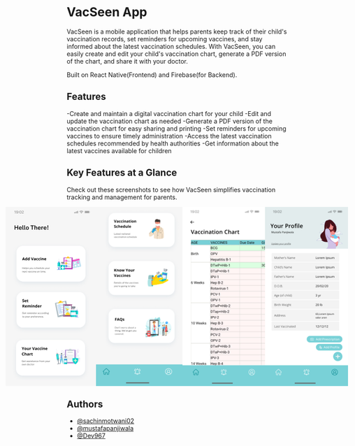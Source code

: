 
# VacSeen App

VacSeen is a mobile application that helps parents keep track of their child's vaccination records, set reminders for upcoming vaccines, and stay informed about the latest vaccination schedules. With VacSeen, you can easily create and edit your child's vaccination chart, generate a PDF version of the chart, and share it with your doctor.

Built on React Native(Frontend) and Firebase(for Backend).

## Features
-Create and maintain a digital vaccination chart for your child
-Edit and update the vaccination chart as needed
-Generate a PDF version of the vaccination chart for easy sharing and printing
-Set reminders for upcoming vaccines to ensure timely administration
-Access the latest vaccination schedules recommended by health authorities
-Get information about the latest vaccines available for children

## Key Features at a Glance

Check out these screenshots to see how VacSeen simplifies vaccination tracking and management for parents.
<div style="display: flex; justify-content: center; align-items: center;">
<img src="assets/first.png" alt="Alt Text" width="207" height="410">
<img src="assets/second.png" alt="Alt Text" width="207" height="410">
<img src="assets/third.png" alt="Alt Text" width="207" height="410">
<img src="assets/fourth.png" alt="Alt Text" width="207" height="410">
</div>


## Authors

- [@sachinmotwani02](https://github.com/sachinmotwani02)
- [@mustafapanjiwala](https://github.com/mustafapanjiwala)
- [@Dev967](https://github.com/Dev967)


